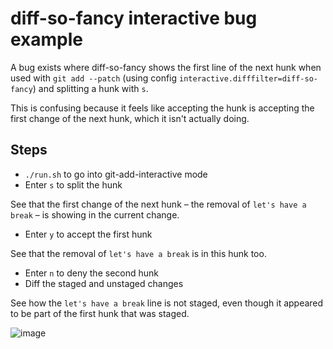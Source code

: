 # diff-so-fancy interactive bug example

A bug exists where diff-so-fancy shows the first line of the next hunk when used with `git add --patch` (using config `interactive.difffilter=diff-so-fancy`) and splitting a hunk with `s`.

This is confusing because it feels like accepting the hunk is accepting the first change of the next hunk, which it isn't actually doing.

## Steps

- `./run.sh` to go into git-add-interactive mode
- Enter `s` to split the hunk

See that the first change of the next hunk – the removal of `let's have a break` – is showing in the current change.

- Enter `y` to accept the first hunk

See that the removal of `let's have a break` is in this hunk too.

- Enter `n` to deny the second hunk
- Diff the staged and unstaged changes

See how the `let's have a break` line is not staged, even though it appeared to be part of the first hunk that was staged.

![image](https://user-images.githubusercontent.com/1429026/33265723-a7bcbdfc-d36a-11e7-81d4-9f31d2475382.png)

